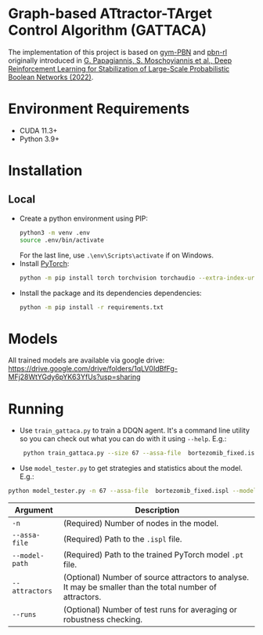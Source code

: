 # Graph-based ATtractor-TArget Control Algorithm (GATTACA)

The implementation of this project is based on [gym-PBN](https://github.com/UoS-PLCCN/gym-PBN/tree/main) and [pbn-rl](https://github.com/UoS-PLCCN/pbn-rl) originally introduced in [G. Papagiannis, S. Moschoyiannis et al., Deep Reinforcement Learning for Stabilization of Large-Scale Probabilistic Boolean Networks (2022)](https://ieeexplore.ieee.org/document/9999487).


# Environment Requirements
- CUDA 11.3+
- Python 3.9+

# Installation
## Local
- Create a python environment using PIP:
    ```sh
    python3 -m venv .env
    source .env/bin/activate
    ```
    For the last line, use `.\env\Scripts\activate` if on Windows.
- Install [PyTorch](https://pytorch.org/get-started/locally/):
    ```sh
    python -m pip install torch torchvision torchaudio --extra-index-url https://download.pytorch.org/whl/cu113
    ```
- Install the package and its dependencies dependencies:
    ```sh
    python -m pip install -r requirements.txt
    ```

# Models
All trained models are available via google drive:
https://drive.google.com/drive/folders/1qLV0IdBfFg-MFj28WtYGdy6pYK63YfUs?usp=sharing

# Running
- Use `train_gattaca.py` to train a DDQN agent. It's a command line utility so you can check out what you can do with it using `--help`.
    E.g.:
    ```sh
     python train_gattaca.py --size 67 --assa-file  bortezomib_fixed.ispl --exp-name example
    ```

- Use `model_tester.py` to get strategies and statistics about the model.
E.g.:
```sh
python model_tester.py -n 67 --assa-file  bortezomib_fixed.ispl --model-path models/pbn67/bdq_final.pt --attractors 10 --runs 10
```

| Argument       | Description                                                          |
| -------------- | -------------------------------------------------------------------- |
| `-n`           | (Required) Number of nodes in the model.                       |
| `--assa-file`  | (Required) Path to the `.ispl` file.     |
| `--model-path` | (Required) Path to the trained PyTorch model `.pt` file.             |
| `--attractors` | (Optional) Number of source attractors to analyse. It may be smaller than the total number of attractors.             |
| `--runs`       | (Optional) Number of test runs for averaging or robustness checking. |
